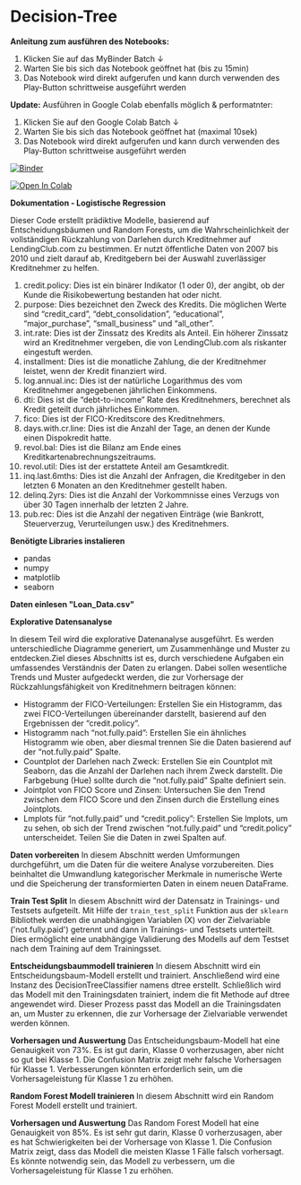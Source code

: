 # Decision-Tree

**Anleitung zum ausführen des Notebooks:**
1. Klicken Sie auf das MyBinder Batch ↓
2. Warten Sie bis sich das Notebook geöffnet hat (bis zu 15min)
3. Das Notebook wird direkt aufgerufen und kann durch verwenden des Play-Button schrittweise ausgeführt werden

**Update:**
Ausführen in Google Colab ebenfalls möglich & performatnter:
1. Klicken Sie auf den Google Colab Batch ↓
2. Warten Sie bis sich das Notebook geöffnet hat (maximal 10sek)
3. Das Notebook wird direkt aufgerufen und kann durch verwenden des Play-Button schrittweise ausgeführt werden

[![Binder](https://mybinder.org/badge_logo.svg)](https://mybinder.org/v2/gh/MichaelFranLu/Decision-Tree/master?labpath=3-Decision_Trees_und_Random_Forests_Projekt-Loesung.ipynb)

<a target="_blank" href="https://colab.research.google.com/github/MichaelFranLu/Decision-Tree/blob/main/3-Decision_Trees_und_Random_Forests_Projekt-Loesung.ipynb">
  <img src="https://colab.research.google.com/assets/colab-badge.svg" alt="Open In Colab"/>
</a>


**Dokumentation - Logistische Regression**

Dieser Code erstellt prädiktive Modelle, basierend auf Entscheidungsbäumen und Random Forests, um die Wahrscheinlichkeit der vollständigen Rückzahlung von Darlehen durch Kreditnehmer auf LendingClub.com zu bestimmen. Er nutzt öffentliche Daten von 2007 bis 2010 und zielt darauf ab, Kreditgebern bei der Auswahl zuverlässiger Kreditnehmer zu helfen.

1. credit.policy: Dies ist ein binärer Indikator (1 oder 0), der angibt, ob der Kunde die Risikobewertung bestanden hat oder nicht.
2. purpose: Dies bezeichnet den Zweck des Kredits. Die möglichen Werte sind “credit_card”, “debt_consolidation”, “educational”, “major_purchase”, “small_business” und “all_other”.
3. int.rate: Dies ist der Zinssatz des Kredits als Anteil. Ein höherer Zinssatz wird an Kreditnehmer vergeben, die von LendingClub.com als riskanter eingestuft werden.
4. installment: Dies ist die monatliche Zahlung, die der Kreditnehmer leistet, wenn der Kredit finanziert wird.
5. log.annual.inc: Dies ist der natürliche Logarithmus des vom Kreditnehmer angegebenen jährlichen Einkommens.
6. dti: Dies ist die “debt-to-income” Rate des Kreditnehmers, berechnet als Kredit geteilt durch jährliches Einkommen.
7. fico: Dies ist der FICO-Kreditscore des Kreditnehmers.
8. days.with.cr.line: Dies ist die Anzahl der Tage, an denen der Kunde einen Dispokredit hatte.
9. revol.bal: Dies ist die Bilanz am Ende eines Kreditkartenabrechnungszeitraums.
10. revol.util: Dies ist der erstattete Anteil am Gesamtkredit.
11. inq.last.6mths: Dies ist die Anzahl der Anfragen, die Kreditgeber in den letzten 6 Monaten an den Kreditnehmer gestellt haben.
12. delinq.2yrs: Dies ist die Anzahl der Vorkommnisse eines Verzugs von über 30 Tagen innerhalb der letzten 2 Jahre.
13. pub.rec: Dies ist die Anzahl der negativen Einträge (wie Bankrott, Steuerverzug, Verurteilungen usw.) des Kreditnehmers.

**Benötigte Libraries instalieren**
- pandas
- numpy
- matplotlib
- seaborn

**Daten einlesen "Loan_Data.csv"**


**Explorative Datensanalyse**

In diesem Teil wird die explorative Datenanalyse ausgeführt. Es werden unterschiedliche Diagramme generiert, um Zusammenhänge und Muster zu entdecken.Ziel dieses Abschnitts ist es, durch verschiedene Aufgaben ein umfassendes Verständnis der Daten zu erlangen. Dabei sollen wesentliche Trends und Muster aufgedeckt werden, die zur Vorhersage der Rückzahlungsfähigkeit von Kreditnehmern beitragen können:

- Histogramm der FICO-Verteilungen: Erstellen Sie ein Histogramm, das zwei FICO-Verteilungen übereinander darstellt, basierend auf den Ergebnissen der “credit.policy”.
- Histogramm nach “not.fully.paid”: Erstellen Sie ein ähnliches Histogramm wie oben, aber diesmal trennen Sie die Daten basierend auf der “not.fully.paid” Spalte.
- Countplot der Darlehen nach Zweck: Erstellen Sie ein Countplot mit Seaborn, das die Anzahl der Darlehen nach ihrem Zweck darstellt. Die Farbgebung (Hue) sollte durch die “not.fully.paid” Spalte definiert sein.
- Jointplot von FICO Score und Zinsen: Untersuchen Sie den Trend zwischen dem FICO Score und den Zinsen durch die Erstellung eines Jointplots.
- Lmplots für “not.fully.paid” und “credit.policy”: Erstellen Sie lmplots, um zu sehen, ob sich der Trend zwischen “not.fully.paid” und “credit.policy” unterscheidet. Teilen Sie die Daten in zwei Spalten auf.

**Daten vorbereiten**
In diesem Abschnitt werden Umformungen durchgeführt, um die Daten für die weitere Analyse vorzubereiten. Dies beinhaltet die Umwandlung kategorischer Merkmale in numerische Werte und die Speicherung der transformierten Daten in einem neuen DataFrame.

**Train Test Split**
In diesem Abschnitt wird der Datensatz in Trainings- und Testsets aufgeteilt. Mit Hilfe der `train_test_split` Funktion aus der `sklearn` Bibliothek werden die unabhängigen Variablen (X) von der Zielvariable ('not.fully.paid') getrennt und dann in Trainings- und Testsets unterteilt. Dies ermöglicht eine unabhängige Validierung des Modells auf dem Testset nach dem Training auf dem Trainingsset.

**Entscheidungsbaummodell trainieren**
In diesem Abschnitt wird ein Entscheidungsbaum-Modell erstellt und trainiert. Anschließend wird eine Instanz des DecisionTreeClassifier namens dtree erstellt. Schließlich wird das Modell mit den Trainingsdaten trainiert, indem die fit Methode auf dtree angewendet wird. Dieser Prozess passt das Modell an die Trainingsdaten an, um Muster zu erkennen, die zur Vorhersage der Zielvariable verwendet werden können.

**Vorhersagen und Auswertung**
Das Entscheidungsbaum-Modell hat eine Genauigkeit von 73%. Es ist gut darin, Klasse 0 vorherzusagen, aber nicht so gut bei Klasse 1. Die Confusion Matrix zeigt mehr falsche Vorhersagen für Klasse 1. Verbesserungen könnten erforderlich sein, um die Vorhersageleistung für Klasse 1 zu erhöhen.

**Random Forest Modell trainieren**
In diesem Abschnitt wird ein Random Forest Modell erstellt und trainiert.

**Vorhersagen und Auswertung**
Das Random Forest Modell hat eine Genauigkeit von 85%. Es ist sehr gut darin, Klasse 0 vorherzusagen, aber es hat Schwierigkeiten bei der Vorhersage von Klasse 1. Die Confusion Matrix zeigt, dass das Modell die meisten Klasse 1 Fälle falsch vorhersagt. Es könnte notwendig sein, das Modell zu verbessern, um die Vorhersageleistung für Klasse 1 zu erhöhen.
